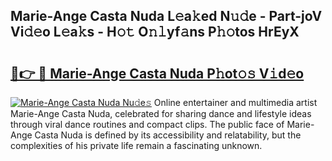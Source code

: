 ## Marie-Ange Casta Nuda L𝚎a𝚔ed N𝚞𝚍e - Part-joV Vi𝚍𝚎o L𝚎a𝚔s - H𝚘𝚝 O𝚗𝚕yf𝚊ns P𝚑𝚘tos HrEyX

# <h2><a href="http://kfc5uzr.oniu.top/?m=Marie-Ange+Casta+Nuda">🔗👉 🔴 Marie-Ange Casta Nuda P𝚑ot𝚘𝚜 V𝚒d𝚎o</a></h2>

[![Marie-Ange Casta Nuda Nu𝚍e𝚜](https://i.imgur.com/0qMVB7G.gif)](http://kfc5uzr.oniu.top/?m=Marie-Ange+Casta+Nuda)
Online entertainer and multimedia artist Marie-Ange Casta Nuda, celebrated for sharing dance and lifestyle ideas through viral dance routines and compact clips. The public face of Marie-Ange Casta Nuda is defined by its accessibility and relatability, but the complexities of his private life remain a fascinating unknown.  
